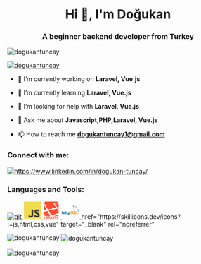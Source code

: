 <h1 align="center">Hi 👋, I'm Doğukan</h1>
<h3 align="center">A beginner backend developer from Turkey</h3>

<p align="left"> <img src="https://komarev.com/ghpvc/?username=dogukantuncay&label=Profile%20views&color=0e75b6&style=flat" alt="dogukantuncay" /> </p>

<p align="left"> <a href="https://github.com/dogukantuncay"><img src="https://github-profile-trophy.vercel.app/?username=dogukantuncay" alt="dogukantuncay" /></a> </p>

- 🔭 I’m currently working on **Laravel, Vue.js**

- 🌱 I’m currently learning **Laravel, Vue.js**

- 🤝 I’m looking for help with **Laravel, Vue.js**

- 💬 Ask me about **Javascript,PHP,Laravel, Vue.js**

- 📫 How to reach me **dogukantuncay1@gmail.com**

<h3 align="left">Connect with me:</h3>
<p align="left">
<a href="https://linkedin.com/in/https://www.linkedin.com/in/dogukan-tuncay/" target="blank"><img align="center" src="https://raw.githubusercontent.com/rahuldkjain/github-profile-readme-generator/master/src/images/icons/Social/linked-in-alt.svg" alt="https://www.linkedin.com/in/dogukan-tuncay/" height="30" width="40" /></a>
</p>

<h3 align="left">Languages and Tools:</h3>
<p align="left"> <a href="https://git-scm.com/" target="_blank" rel="noreferrer"> <img src="https://www.vectorlogo.zone/logos/git-scm/git-scm-icon.svg" alt="git" width="40" height="40"/> </a> <a href="https://developer.mozilla.org/en-US/docs/Web/JavaScript" target="_blank" rel="noreferrer"> <img src="https://raw.githubusercontent.com/devicons/devicon/master/icons/javascript/javascript-original.svg" alt="javascript" width="40" height="40"/> </a> <a href="https://laravel.com/" target="_blank" rel="noreferrer"> <img src="https://raw.githubusercontent.com/devicons/devicon/master/icons/laravel/laravel-plain-wordmark.svg" alt="laravel" width="40" height="40"/> </a> <a href="https://www.mysql.com/" target="_blank" rel="noreferrer"> <img src="https://raw.githubusercontent.com/devicons/devicon/master/icons/mysql/mysql-original-wordmark.svg" alt="mysql" width="40" height="40"/> </a> <a> href="https://skillicons.dev/icons?i=js,html,css,vue" target="_blank" rel="noreferrer"</a></p>

<p><img align="left" src="https://github-readme-stats.vercel.app/api/top-langs?username=dogukantuncay&show_icons=true&locale=en&layout=compact" alt="dogukantuncay" /></p>

<p>&nbsp;<img align="center" src="https://github-readme-stats.vercel.app/api?username=dogukantuncay&show_icons=true&locale=en" alt="dogukantuncay" /></p>

<p><img align="center" src="https://github-readme-streak-stats.herokuapp.com/?user=dogukantuncay&" alt="dogukantuncay" /></p>
